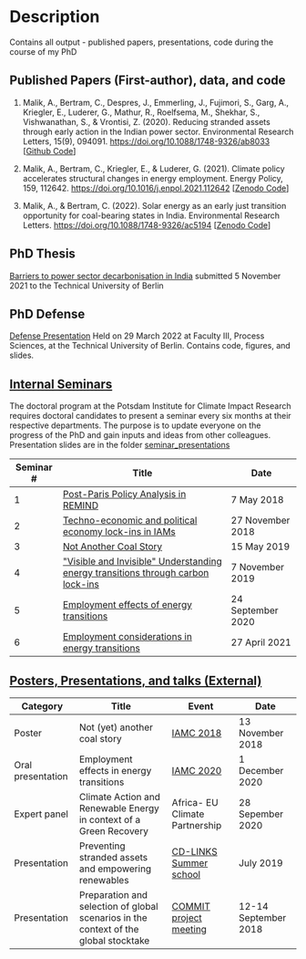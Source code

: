 # Description
Contains all output - published papers, presentations, code during the course of my PhD
## Published Papers (First-author), data, and code
1. Malik, A., Bertram, C., Despres, J., Emmerling, J., Fujimori, S., Garg, A., Kriegler, E., Luderer, G., Mathur, R., Roelfsema, M., Shekhar, S., Vishwanathan, S., & Vrontisi, Z. (2020). Reducing stranded assets through early action in the Indian power sector. Environmental Research Letters, 15(9), 094091. https://doi.org/10.1088/1748-9326/ab8033 [[Github Code](https://github.com/amnmalik/reducingstrandedassets)]

2.  Malik, A., Bertram, C., Kriegler, E., & Luderer, G. (2021). Climate policy accelerates structural changes in energy employment. Energy Policy, 159, 112642. https://doi.org/10.1016/j.enpol.2021.112642 [[Zenodo Code](https://zenodo.org/record/6035783)]

2. Malik, A., & Bertram, C. (2022). Solar energy as an early just transition opportunity for coal-bearing states in India. Environmental Research Letters. https://doi.org/10.1088/1748-9326/ac5194 [[Zenodo Code](https://zenodo.org/record/5901604)]

## PhD Thesis
[Barriers to power sector decarbonisation in India](https://github.com/amnmalik/PhDThesis) submitted 5 November 2021 to the Technical University of Berlin

## PhD Defense 
[Defense Presentation](https://github.com/amnmalik/PhdDefense) Held on 29 March 2022 at Faculty III, Process Sciences, at the Technical University of Berlin. Contains code, figures, and slides. 

## [Internal Seminars](https://github.com/amnmalik/PhdSummary/tree/master/seminar_presentations)
The doctoral program at the Potsdam Institute for Climate Impact Research requires doctoral candidates to present a seminar every six months at their respective departments. The purpose is to update everyone on the progress of the PhD and gain inputs and ideas from other colleagues.
Presentation slides are in the folder [seminar_presentations](https://github.com/amnmalik/PhdSummary/tree/master/seminar_presentations)

| **Seminar #** | **Title**                                                                        | **Date**          |  
|---------------|----------------------------------------------------------------------------------|-------------------|
| 1             | [Post-Paris Policy Analysis in REMIND](seminar_presentations/2018_11_27.pdf)     | 7 May 2018        |  
| 2             | [Techno-economic and political economy lock-ins in IAMs](seminar_presentations/Malik_Aman_2018_Seminar_red.pdf)| 27 November 2018  |   
| 3             | [Not Another Coal Story](seminar_presentations/Malik_Aman_2019_05_16.pdf)        | 15 May 2019       |   
| 4             | ["Visible and Invisible" Understanding energy transitions through carbon lock-ins](seminar_presentations/malik_aman_nov2019_v2.pdf) | 7 November 2019   | 
| 5             | [Employment effects of energy transitions](seminar_presentations/malik_aman_september_2020_split.pdf) | 24 September 2020 |   
| 6             | [Employment considerations in energy transitions](seminar_presentations/Employment_considerations_energy_transition_2021.pdf) | 27 April 2021     |   

## [Posters, Presentations, and talks (External)](https://github.com/amnmalik/PhdSummary/tree/master/posters_talks_presentations)
| Category          | Title                                    | Event                  | Date             |
|-------------------|------------------------------------------|------------------------|------------------|
| Poster            | Not (yet) another coal story             | [IAMC 2018](https://www.iamconsortium.org/event/eleventh-annual-meeting-of-the-iamc-2018/)              | 13 November 2018 |
| Oral presentation | Employment effects in energy transitions | [IAMC 2020](https://www.iamconsortium.org/event/thirteenth-annual-meeting-of-the-iamc-2020/)              | 1 December 2020  |
| Expert panel      | Climate Action and Renewable Energy in context of a Green Recovery  |  Africa- EU Climate Partnership               | 28 Sepember 2020                 |
| Presentation      | Preventing stranded assets and empowering renewables    | [CD-LINKS Summer school](https://www.cd-links.org/?p=1816) |    July 2019              |
| Presentation  |  Preparation and selection of global scenarios in the context of the global stocktake   |    [COMMIT project meeting](https://themasites.pbl.nl/commit/)                    |    12-14 September 2018              |
